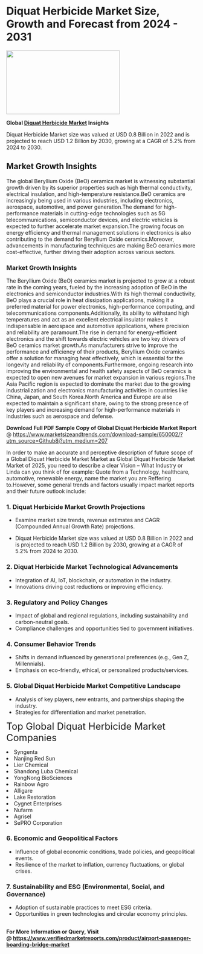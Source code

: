 <H1>Diquat Herbicide Market Size, Growth and Forecast from 2024 - 2031</H1><img class="aligncenter size-medium wp-image-584254" src="https://thirdeyenews.in/wp-content/uploads/2024/09/Global-Market-Research-300x168.jpeg" alt="" width="300" height="168" /><p><strong>Global&nbsp;<a href="https://www.marketsizeandtrends.com/download-sample/650002/?utm_source=Github8j?utm_medium=207">Diquat Herbicide Market</a> Insights</strong></p><p>Diquat Herbicide Market size was valued at USD 0.8 Billion in 2022 and is projected to reach USD 1.2 Billion by 2030, growing at a CAGR of 5.2% from 2024 to 2030.</p><p><h2>Market Growth Insights</h2> The global Beryllium Oxide (BeO) ceramics market is witnessing substantial growth driven by its superior properties such as high thermal conductivity, electrical insulation, and high-temperature resistance.BeO ceramics are increasingly being used in various industries, including electronics, aerospace, automotive, and power generation.The demand for high-performance materials in cutting-edge technologies such as 5G telecommunications, semiconductor devices, and electric vehicles is expected to further accelerate market expansion.The growing focus on energy efficiency and thermal management solutions in electronics is also contributing to the demand for Beryllium Oxide ceramics.Moreover, advancements in manufacturing techniques are making BeO ceramics more cost-effective, further driving their adoption across various sectors.<h3>Market Growth Insights</h3> The Beryllium Oxide (BeO) ceramics market is projected to grow at a robust rate in the coming years, fueled by the increasing adoption of BeO in the electronics and semiconductor industries.With its high thermal conductivity, BeO plays a crucial role in heat dissipation applications, making it a preferred material for power electronics, high-performance computing, and telecommunications components.Additionally, its ability to withstand high temperatures and act as an excellent electrical insulator makes it indispensable in aerospace and automotive applications, where precision and reliability are paramount.The rise in demand for energy-efficient electronics and the shift towards electric vehicles are two key drivers of BeO ceramics market growth.As manufacturers strive to improve the performance and efficiency of their products, Beryllium Oxide ceramics offer a solution for managing heat effectively, which is essential for the longevity and reliability of components.Furthermore, ongoing research into improving the environmental and health safety aspects of BeO ceramics is expected to open new avenues for market expansion in various regions.The Asia Pacific region is expected to dominate the market due to the growing industrialization and electronics manufacturing activities in countries like China, Japan, and South Korea.North America and Europe are also expected to maintain a significant share, owing to the strong presence of key players and increasing demand for high-performance materials in industries such as aerospace and defense.<p><span class=""><strong>Download Full PDF Sample Copy of Global Diquat Herbicide Market Report</strong> @ <a href="https://www.marketsizeandtrends.com/download-sample/650002/?utm_source=Github8j?utm_medium=207" target="_blank">https://www.marketsizeandtrends.com/download-sample/650002/?utm_source=Github8j?utm_medium=207</a></span></p><p>In order to make an accurate and perceptive description of future scope of a Global&nbsp;Diquat Herbicide Market Market as Global&nbsp;Diquat Herbicide Market Market of 2025, you need to describe a clear Vision &ndash; What Industry or Linda can you think of for example: Quote from a Technology, healthcare, automotive, renewable energy, name the market you are Reffering to.However, some general trends and factors usually impact market reports and their future outlook include:</p><h3>1.&nbsp;<strong>Diquat Herbicide Market Growth Projections</strong></h3><ul><li>Examine market size trends, revenue estimates and CAGR (Compounded Annual Growth Rate) projections.</li><li><p>Diquat Herbicide Market size was valued at USD 0.8 Billion in 2022 and is projected to reach USD 1.2 Billion by 2030, growing at a CAGR of 5.2% from 2024 to 2030.</p></li></ul><h3>2.&nbsp;<strong>Diquat Herbicide Market Technological Advancements</strong></h3><ul><li>Integration of AI, IoT, blockchain, or automation in the industry.</li><li>Innovations driving cost reductions or improving efficiency.</li></ul><h3>3.&nbsp;<strong>Regulatory and Policy Changes</strong></h3><ul><li>Impact of global and regional regulations, including sustainability and carbon-neutral goals.</li><li>Compliance challenges and opportunities tied to government initiatives.</li></ul><h3>4.&nbsp;<strong>Consumer Behavior Trends</strong></h3><ul><li>Shifts in demand influenced by generational preferences (e.g., Gen Z, Millennials).</li><li>Emphasis on eco-friendly, ethical, or personalized products/services.</li></ul><h3>5.&nbsp;<strong>Global Diquat Herbicide Market Competitive Landscape</strong></h3><ul><li>Analysis of key players, new entrants, and partnerships shaping the industry.</li><li>Strategies for differentiation and market penetration.</li></ul><p data-pm-slice="1 1 []"><span style="color: inherit; font-family: inherit; font-size: 25px;">Top Global Diquat Herbicide Market Companies</span></p><div class="" data-test-id=""><p><li>Syngenta</li><li> Nanjing Red Sun</li><li> Lier Chemical</li><li> Shandong Luba Chemical</li><li> YongNong BioSciences</li><li> Rainbow Agro</li><li> Alligare</li><li> Lake Restoration</li><li> Cygnet Enterprises</li><li> Nufarm</li><li> Agrisel</li><li> SePRO Corporation</li></p></div><h3>6.&nbsp;<strong>Economic and Geopolitical Factors</strong></h3><ul><li>Influence of global economic conditions, trade policies, and geopolitical events.</li><li>Resilience of the market to inflation, currency fluctuations, or global crises.</li></ul><h3>7.&nbsp;<strong>Sustainability and ESG (Environmental, Social, and Governance)</strong></h3><ul><li>Adoption of sustainable practices to meet ESG criteria.</li><li>Opportunities in green technologies and circular economy principles.</li></ul><h2><strong style="font-size: 14px;">For More Information or Query, Visit @&nbsp;</strong><a style="background-color: #ffffff; font-size: 14px;" href="https://www.marketsizeandtrends.com/report/diquat-herbicide-market/" target="_blank">https://www.verifiedmarketreports.com/product/airport-passenger-boarding-bridge-market</a></h2>